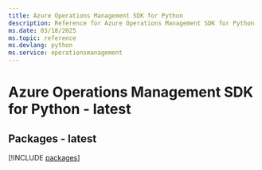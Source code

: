 ```yaml
---
title: Azure Operations Management SDK for Python
description: Reference for Azure Operations Management SDK for Python
ms.date: 03/18/2025
ms.topic: reference
ms.devlang: python
ms.service: operationsmanagement
---
```

# Azure Operations Management SDK for Python - latest
## Packages - latest
[!INCLUDE [packages](operations-management-index.md)]